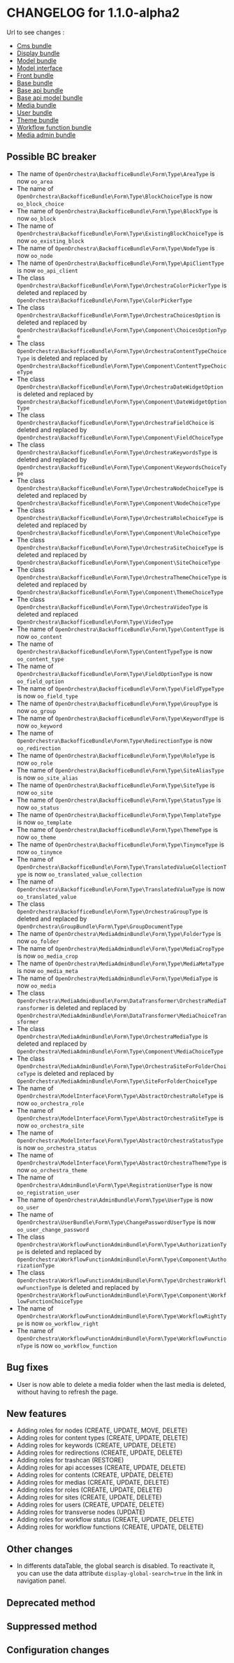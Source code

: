 # CHANGELOG for 1.1.0-alpha2

Url to see changes : 

 - [Cms bundle](https://github.com/open-orchestra/open-orchestra-cms-bundle/compare/v1.0.0...v1.1.0-alpha2)
 - [Display bundle](https://github.com/open-orchestra/open-orchestra-display-bundle/compare/v1.0.0...v1.1.0-alpha2)
 - [Model bundle](https://github.com/open-orchestra/open-orchestra-model-bundle/compare/v1.0.0...v1.1.0-alpha2)
 - [Model interface](https://github.com/open-orchestra/open-orchestra-model-interface/compare/v1.0.0...v1.1.0-alpha2)
 - [Front bundle](https://github.com/open-orchestra/open-orchestra-front-bundle/compare/v1.0.0...v1.1.0-alpha2)
 - [Base bundle](https://github.com/open-orchestra/open-orchestra-base-bundle/compare/v1.0.0...v1.1.0-alpha2)
 - [Base api bundle](https://github.com/open-orchestra/open-orchestra-base-api-bundle/compare/v1.0.0...v1.1.0-alpha2)
 - [Base api model bundle](https://github.com/open-orchestra/open-orchestra-base-api-mongo-model-bundle/compare/v1.0.0...v1.1.0-alpha2)
 - [Media bundle](https://github.com/open-orchestra/open-orchestra-media-bundle/compare/v1.0.0...v1.1.0-alpha2)
 - [User bundle](https://github.com/open-orchestra/open-orchestra-user-bundle/compare/v1.0.0...v1.1.0-alpha2)
 - [Theme bundle](https://github.com/open-orchestra/open-orchestra-theme-bundle/compare/v1.0.0...v1.1.0-alpha2)
 - [Workflow function bundle](https://github.com/open-orchestra/open-orchestra-worflow-function-bundle/compare/v1.0.0...v1.1.0-alpha2)
 - [Media admin bundle](https://github.com/open-orchestra/open-orchestra-media-admin-bundle/compare/v1.0.0...v1.1.0-alpha2)

## Possible BC breaker

 - The name of `OpenOrchestra\BackofficeBundle\Form\Type\AreaType` is now `oo_area`
 - The name of `OpenOrchestra\BackofficeBundle\Form\Type\BlockChoiceType` is now `oo_block_choice`
 - The name of `OpenOrchestra\BackofficeBundle\Form\Type\BlockType` is now `oo_block`
 - The name of `OpenOrchestra\BackofficeBundle\Form\Type\ExistingBlockChoiceType` is now `oo_existing_block`
 - The name of `OpenOrchestra\BackofficeBundle\Form\Type\NodeType` is now `oo_node`
 - The name of `OpenOrchestra\BackofficeBundle\Form\Type\ApiClientType` is now `oo_api_client`
 - The class `OpenOrchestra\BackofficeBundle\Form\Type\OrchestraColorPickerType` is deleted and replaced by `OpenOrchestra\BackofficeBundle\Form\Type\ColorPickerType`
 - The class `OpenOrchestra\BackofficeBundle\Form\Type\OrchestraChoicesOption` is deleted and replaced by `OpenOrchestra\BackofficeBundle\Form\Type\Component\ChoicesOptionType`
 - The class `OpenOrchestra\BackofficeBundle\Form\Type\OrchestraContentTypeChoiceType` is deleted and replaced by `OpenOrchestra\BackofficeBundle\Form\Type\Component\ContentTypeChoiceType`
 - The class `OpenOrchestra\BackofficeBundle\Form\Type\OrchestraDateWidgetOption` is deleted and replaced by `OpenOrchestra\BackofficeBundle\Form\Type\Component\DateWidgetOptionType`
 - The class `OpenOrchestra\BackofficeBundle\Form\Type\OrchestraFieldChoice` is deleted and replaced by `OpenOrchestra\BackofficeBundle\Form\Type\Component\FieldChoiceType`
 - The class `OpenOrchestra\BackofficeBundle\Form\Type\OrchestraKeywordsType` is deleted and replaced by `OpenOrchestra\BackofficeBundle\Form\Type\Component\KeywordsChoiceType`
 - The class `OpenOrchestra\BackofficeBundle\Form\Type\OrchestraNodeChoiceType` is deleted and replaced by `OpenOrchestra\BackofficeBundle\Form\Type\Component\NodeChoiceType`
 - The class `OpenOrchestra\BackofficeBundle\Form\Type\OrchestraRoleChoiceType` is deleted and replaced by `OpenOrchestra\BackofficeBundle\Form\Type\Component\RoleChoiceType`
 - The class `OpenOrchestra\BackofficeBundle\Form\Type\OrchestraSiteChoiceType` is deleted and replaced by `OpenOrchestra\BackofficeBundle\Form\Type\Component\SiteChoiceType`
 - The class `OpenOrchestra\BackofficeBundle\Form\Type\OrchestraThemeChoiceType` is deleted and replaced by `OpenOrchestra\BackofficeBundle\Form\Type\Component\ThemeChoiceType`
 - The class `OpenOrchestra\BackofficeBundle\Form\Type\OrchestraVideoType` is deleted and replaced `OpenOrchestra\BackofficeBundle\Form\Type\VideoType`
 - The name of `OpenOrchestra\BackofficeBundle\Form\Type\ContentType` is now `oo_content`
 - The name of `OpenOrchestra\BackofficeBundle\Form\Type\ContentTypeType` is now `oo_content_type`
 - The name of `OpenOrchestra\BackofficeBundle\Form\Type\FieldOptionType` is now `oo_field_option`
 - The name of `OpenOrchestra\BackofficeBundle\Form\Type\FieldTypeType` is now `oo_field_type`
 - The name of `OpenOrchestra\BackofficeBundle\Form\Type\GroupType` is now `oo_group`
 - The name of `OpenOrchestra\BackofficeBundle\Form\Type\KeywordType` is now `oo_keyword`
 - The name of `OpenOrchestra\BackofficeBundle\Form\Type\RedirectionType` is now `oo_redirection`
 - The name of `OpenOrchestra\BackofficeBundle\Form\Type\RoleType` is now `oo_role`
 - The name of `OpenOrchestra\BackofficeBundle\Form\Type\SiteAliasType` is now `oo_site_alias`
 - The name of `OpenOrchestra\BackofficeBundle\Form\Type\SiteType` is now `oo_site`
 - The name of `OpenOrchestra\BackofficeBundle\Form\Type\StatusType` is now `oo_status`
 - The name of `OpenOrchestra\BackofficeBundle\Form\Type\TemplateType` is now `oo_template`
 - The name of `OpenOrchestra\BackofficeBundle\Form\Type\ThemeType` is now `oo_theme`
 - The name of `OpenOrchestra\BackofficeBundle\Form\Type\TinymceType` is now `oo_tinymce`
 - The name of `OpenOrchestra\BackofficeBundle\Form\Type\TranslatedValueCollectionType` is now `oo_translated_value_collection`
 - The name of `OpenOrchestra\BackofficeBundle\Form\Type\TranslatedValueType` is now `oo_translated_value`
 - The class `OpenOrchestra\BackofficeBundle\Form\Type\OrchestraGroupType` is deleted and replaced by `OpenOrchestra\GroupBundle\Form\Type\GroupDocumentType`
 - The name of `OpenOrchestra\MediaAdminBundle\Form\Type\FolderType` is now `oo_folder`
 - The name of `OpenOrchestra\MediaAdminBundle\Form\Type\MediaCropType` is now `oo_media_crop`
 - The name of `OpenOrchestra\MediaAdminBundle\Form\Type\MediaMetaType` is now `oo_media_meta`
 - The name of `OpenOrchestra\MediaAdminBundle\Form\Type\MediaType` is now `oo_media`
 - The class `OpenOrchestra\MediaAdminBundle\Form\DataTransformer\OrchestraMediaTransformer` is deleted and replaced by `OpenOrchestra\MediaAdminBundle\Form\DataTransformer\MediaChoiceTransformer`
 - The class `OpenOrchestra\MediaAdminBundle\Form\Type\OrchestraMediaType` is deleted and replaced by `OpenOrchestra\MediaAdminBundle\Form\Type\Component\MediaChoiceType`
 - The class `OpenOrchestra\MediaAdminBundle\Form\Type\OrchestraSiteForFolderChoiceType` is deleted and replaced by `OpenOrchestra\MediaAdminBundle\Form\Type\SiteForFolderChoiceType`
 - The name of `OpenOrchestra\ModelInterface\Form\Type\AbstractOrchestraRoleType` is now `oo_orchestra_role`
 - The name of `OpenOrchestra\ModelInterface\Form\Type\AbstractOrchestraSiteType` is now `oo_orchestra_site`
 - The name of `OpenOrchestra\ModelInterface\Form\Type\AbstractOrchestraStatusType` is now `oo_orchestra_status`
 - The name of `OpenOrchestra\ModelInterface\Form\Type\AbstractOrchestraThemeType` is now `oo_orchestra_theme`
 - The name of `OpenOrchestra\AdminBundle\Form\Type\RegistrationUserType` is now `oo_registration_user`
 - The name of `OpenOrchestra\AdminBundle\Form\Type\UserType` is now `oo_user`
 - The name of `OpenOrchestra\UserBundle\Form\Type\ChangePasswordUserType` is now `oo_user_change_password`
 - The class `OpenOrchestra\WorkflowFunctionAdminBundle\Form\Type\AuthorizationType` is deleted and replaced by `OpenOrchestra\WorkflowFunctionAdminBundle\Form\Type\Component\AuthorizationType`
 - The class `OpenOrchestra\WorkflowFunctionAdminBundle\Form\Type\OrchestraWorkflowFunctionType` is deleted and replaced by `OpenOrchestra\WorkflowFunctionAdminBundle\Form\Type\Component\WorkflowFunctionChoiceType`
 - The name of `OpenOrchestra\WorkflowFunctionAdminBundle\Form\Type\WorkflowRightType` is now `oo_workflow_right`
 - The name of `OpenOrchestra\WorkflowFunctionAdminBundle\Form\Type\WorkflowFunctionType` is now `oo_workflow_function`

## Bug fixes

 - User is now able to delete a media folder when the last media is deleted, without having to refresh the page.

## New features

 - Adding roles for nodes (CREATE, UPDATE, MOVE, DELETE)
 - Adding roles for content types (CREATE, UPDATE, DELETE)
 - Adding roles for keywords (CREATE, UPDATE, DELETE)
 - Adding roles for redirections (CREATE, UPDATE, DELETE)
 - Adding roles for trashcan (RESTORE)
 - Adding roles for api accesses (CREATE, UPDATE, DELETE)
 - Adding roles for contents (CREATE, UPDATE, DELETE)
 - Adding roles for medias (CREATE, UPDATE, DELETE)
 - Adding roles for roles (CREATE, UPDATE, DELETE)
 - Adding roles for sites (CREATE, UPDATE, DELETE)
 - Adding roles for users (CREATE, UPDATE, DELETE)
 - Adding roles for transverse nodes (UPDATE)
 - Adding roles for workflow status (CREATE, UPDATE, DELETE)
 - Adding roles for workflow functions (CREATE, UPDATE, DELETE)


## Other changes
  
  - In differents dataTable, the global search is disabled. To reactivate it, you can use the data attribute ``display-global-search=true`` in the link in navigation panel.
  
## Deprecated method

## Suppressed method

## Configuration changes
